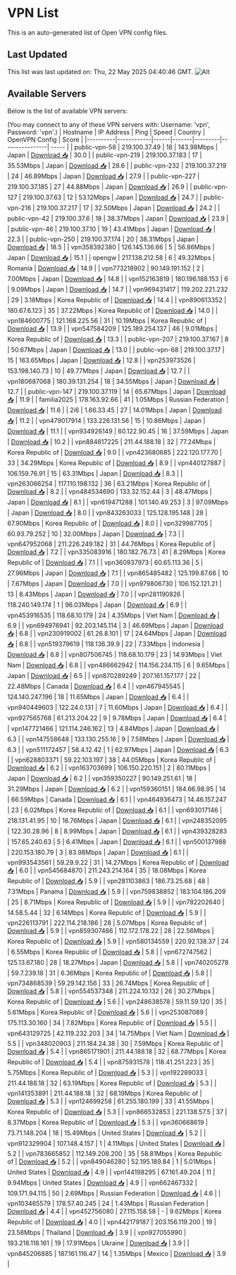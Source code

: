 # VPN List

This is an auto-generated list of Open VPN config files.

## Last Updated

This list was last updated on: Thu, 22 May 2025 04:40:46 GMT.
![Alt](https://repobeats.axiom.co/api/embed/186b98318ef1479477931607c1ad7d823f12451f.svg "Repobeats analytics image")

## Available Servers

Below is the list of available VPN servers:

(You may connect to any of these VPN servers with: Username: 'vpn', Password: 'vpn'.)
| Hostname | IP Address | Ping | Speed | Country | OpenVPN Config | Score |
|----------|------------|------|-------|---------|----------------| ----- |
| public-vpn-58 | 219.100.37.49 | 18 | 143.98Mbps | Japan | [Download 📥](./configs/server_0_JP.ovpn) | 30.0 |
| public-vpn-219 | 219.100.37.183 | 17 | 35.53Mbps | Japan | [Download 📥](./configs/server_1_JP.ovpn) | 28.6 |
| public-vpn-232 | 219.100.37.219 | 24 | 46.89Mbps | Japan | [Download 📥](./configs/server_2_JP.ovpn) | 27.9 |
| public-vpn-227 | 219.100.37.185 | 27 | 44.88Mbps | Japan | [Download 📥](./configs/server_3_JP.ovpn) | 26.9 |
| public-vpn-127 | 219.100.37.63 | 12 | 53.12Mbps | Japan | [Download 📥](./configs/server_4_JP.ovpn) | 24.7 |
| public-vpn-216 | 219.100.37.217 | 17 | 32.50Mbps | Japan | [Download 📥](./configs/server_5_JP.ovpn) | 24.2 |
| public-vpn-42 | 219.100.37.6 | 18 | 38.37Mbps | Japan | [Download 📥](./configs/server_6_JP.ovpn) | 23.9 |
| public-vpn-46 | 219.100.37.10 | 19 | 43.41Mbps | Japan | [Download 📥](./configs/server_7_JP.ovpn) | 22.3 |
| public-vpn-250 | 219.100.37.174 | 20 | 38.31Mbps | Japan | [Download 📥](./configs/server_8_JP.ovpn) | 18.5 |
| vpn358392380 | 126.145.136.66 | 5 | 56.86Mbps | Japan | [Download 📥](./configs/server_9_JP.ovpn) | 15.1 |
| opengw | 217.138.212.58 | 6 | 49.32Mbps | Romania | [Download 📥](./configs/server_10_RO.ovpn) | 14.9 |
| vpn773218902 | 90.149.191.152 | 2 | 7.00Mbps | Japan | [Download 📥](./configs/server_11_JP.ovpn) | 14.8 |
| vpn152163819 | 180.196.188.153 | 6 | 9.09Mbps | Japan | [Download 📥](./configs/server_12_JP.ovpn) | 14.7 |
| vpn969431417 | 119.202.221.232 | 29 | 3.18Mbps | Korea Republic of | [Download 📥](./configs/server_13_KR.ovpn) | 14.4 |
| vpn890613352 | 180.67.6.123 | 35 | 37.22Mbps | Korea Republic of | [Download 📥](./configs/server_14_KR.ovpn) | 14.0 |
| vpn184600775 | 121.168.225.56 | 31 | 10.19Mbps | Korea Republic of | [Download 📥](./configs/server_15_KR.ovpn) | 13.9 |
| vpn547584209 | 125.189.254.137 | 46 | 9.01Mbps | Korea Republic of | [Download 📥](./configs/server_16_KR.ovpn) | 13.3 |
| public-vpn-207 | 219.100.37.167 | 8 | 50.67Mbps | Japan | [Download 📥](./configs/server_17_JP.ovpn) | 13.0 |
| public-vpn-68 | 219.100.37.17 | 15 | 163.65Mbps | Japan | [Download 📥](./configs/server_18_JP.ovpn) | 12.8 |
| vpn253973526 | 153.198.140.73 | 10 | 49.77Mbps | Japan | [Download 📥](./configs/server_19_JP.ovpn) | 12.7 |
| vpn180687068 | 180.39.131.254 | 18 | 34.55Mbps | Japan | [Download 📥](./configs/server_20_JP.ovpn) | 12.7 |
| public-vpn-147 | 219.100.37.119 | 14 | 65.67Mbps | Japan | [Download 📥](./configs/server_21_JP.ovpn) | 11.9 |
| familia2025 | 178.163.92.66 | 41 | 1.05Mbps | Russian Federation | [Download 📥](./configs/server_22_RU.ovpn) | 11.6 |
| 2i6 | 1.66.33.45 | 27 | 14.01Mbps | Japan | [Download 📥](./configs/server_23_JP.ovpn) | 11.2 |
| vpn479017914 | 133.226.131.56 | 15 | 10.86Mbps | Japan | [Download 📥](./configs/server_24_JP.ovpn) | 11.1 |
| vpn934926149 | 60.122.90.45 | 16 | 37.59Mbps | Japan | [Download 📥](./configs/server_25_JP.ovpn) | 10.2 |
| vpn884817225 | 211.44.188.18 | 32 | 77.24Mbps | Korea Republic of | [Download 📥](./configs/server_26_KR.ovpn) | 9.0 |
| vpn423680685 | 222.120.177.70 | 33 | 34.29Mbps | Korea Republic of | [Download 📥](./configs/server_27_KR.ovpn) | 8.9 |
| vpn440127887 | 106.159.76.91 | 15 | 63.31Mbps | Japan | [Download 📥](./configs/server_28_JP.ovpn) | 8.3 |
| vpn263066254 | 117.110.198.132 | 36 | 63.21Mbps | Korea Republic of | [Download 📥](./configs/server_29_KR.ovpn) | 8.2 |
| vpn484534690 | 133.32.152.44 | 3 | 48.47Mbps | Japan | [Download 📥](./configs/server_30_JP.ovpn) | 8.1 |
| vpn619471288 | 101.140.49.253 | 3 | 97.09Mbps | Japan | [Download 📥](./configs/server_31_JP.ovpn) | 8.0 |
| vpn843263033 | 125.128.195.148 | 28 | 67.90Mbps | Korea Republic of | [Download 📥](./configs/server_32_KR.ovpn) | 8.0 |
| vpn329987705 | 60.93.79.252 | 10 | 32.00Mbps | Japan | [Download 📥](./configs/server_33_JP.ovpn) | 7.3 |
| vpn647952068 | 211.226.249.182 | 31 | 44.76Mbps | Korea Republic of | [Download 📥](./configs/server_34_KR.ovpn) | 7.2 |
| vpn335083916 | 180.182.76.73 | 41 | 8.29Mbps | Korea Republic of | [Download 📥](./configs/server_35_KR.ovpn) | 7.1 |
| vpn360937973 | 60.65.113.36 | 5 | 27.96Mbps | Japan | [Download 📥](./configs/server_36_JP.ovpn) | 7.1 |
| vpn865485482 | 125.199.87.66 | 10 | 7.67Mbps | Japan | [Download 📥](./configs/server_37_JP.ovpn) | 7.0 |
| vpn979806730 | 106.152.121.21 | 13 | 8.43Mbps | Japan | [Download 📥](./configs/server_38_JP.ovpn) | 7.0 |
| vpn281190826 | 118.240.149.174 | 1 | 96.03Mbps | Japan | [Download 📥](./configs/server_39_JP.ovpn) | 6.9 |
| vpn453916535 | 118.68.10.179 | 24 | 4.35Mbps | Viet Nam | [Download 📥](./configs/server_40_VN.ovpn) | 6.9 |
| vpn694976941 | 92.203.145.114 | 3 | 46.69Mbps | Japan | [Download 📥](./configs/server_41_JP.ovpn) | 6.8 |
| vpn230919002 | 61.26.8.101 | 17 | 24.64Mbps | Japan | [Download 📥](./configs/server_42_JP.ovpn) | 6.8 |
| vpn519379619 | 118.136.39.9 | 22 | 7.33Mbps | Indonesia | [Download 📥](./configs/server_43_ID.ovpn) | 6.8 |
| vpn807506745 | 118.68.10.179 | 23 | 14.93Mbps | Viet Nam | [Download 📥](./configs/server_44_VN.ovpn) | 6.8 |
| vpn486662942 | 114.156.234.115 | 6 | 9.65Mbps | Japan | [Download 📥](./configs/server_45_JP.ovpn) | 6.5 |
| vpn870289249 | 207.161.157.177 | 22 | 22.48Mbps | Canada | [Download 📥](./configs/server_46_CA.ovpn) | 6.4 |
| vpn467945545 | 124.140.247.196 | 18 | 11.65Mbps | Japan | [Download 📥](./configs/server_47_JP.ovpn) | 6.4 |
| vpn940449603 | 122.24.0.131 | 7 | 11.60Mbps | Japan | [Download 📥](./configs/server_48_JP.ovpn) | 6.4 |
| vpn927565768 | 61.213.204.22 | 9 | 9.78Mbps | Japan | [Download 📥](./configs/server_49_JP.ovpn) | 6.4 |
| vpn147721466 | 121.114.246.162 | 13 | 4.84Mbps | Japan | [Download 📥](./configs/server_50_JP.ovpn) | 6.3 |
| vpn147558648 | 133.130.255.16 | 9 | 7.58Mbps | Japan | [Download 📥](./configs/server_51_JP.ovpn) | 6.3 |
| vpn511172457 | 58.4.12.42 | 1 | 62.97Mbps | Japan | [Download 📥](./configs/server_52_JP.ovpn) | 6.3 |
| vpn628803371 | 59.22.103.197 | 38 | 44.05Mbps | Korea Republic of | [Download 📥](./configs/server_53_KR.ovpn) | 6.2 |
| vpn163703699 | 106.150.220.151 | 2 | 80.11Mbps | Japan | [Download 📥](./configs/server_54_JP.ovpn) | 6.2 |
| vpn359350227 | 90.149.251.61 | 18 | 31.29Mbps | Japan | [Download 📥](./configs/server_55_JP.ovpn) | 6.2 |
| vpn159360151 | 184.66.98.95 | 14 | 66.59Mbps | Canada | [Download 📥](./configs/server_56_CA.ovpn) | 6.1 |
| vpn464936473 | 14.46.157.247 | 23 | 6.02Mbps | Korea Republic of | [Download 📥](./configs/server_57_KR.ovpn) | 6.1 |
| vpn693017146 | 218.131.41.95 | 10 | 16.76Mbps | Japan | [Download 📥](./configs/server_58_JP.ovpn) | 6.1 |
| vpn248352095 | 122.30.28.96 | 8 | 8.99Mbps | Japan | [Download 📥](./configs/server_59_JP.ovpn) | 6.1 |
| vpn439328283 | 157.65.240.63 | 5 | 6.41Mbps | Japan | [Download 📥](./configs/server_60_JP.ovpn) | 6.1 |
| vpn500137988 | 220.153.180.79 | 3 | 83.98Mbps | Japan | [Download 📥](./configs/server_61_JP.ovpn) | 6.1 |
| vpn993543561 | 59.29.9.22 | 31 | 14.27Mbps | Korea Republic of | [Download 📥](./configs/server_62_KR.ovpn) | 6.0 |
| vpn545684870 | 211.243.214.164 | 35 | 18.08Mbps | Korea Republic of | [Download 📥](./configs/server_63_KR.ovpn) | 5.9 |
| vpn281103863 | 186.73.25.68 | 48 | 7.31Mbps | Panama | [Download 📥](./configs/server_64_PA.ovpn) | 5.9 |
| vpn759838852 | 183.104.186.209 | 25 | 8.71Mbps | Korea Republic of | [Download 📥](./configs/server_65_KR.ovpn) | 5.9 |
| vpn782202640 | 14.58.5.44 | 32 | 6.14Mbps | Korea Republic of | [Download 📥](./configs/server_66_KR.ovpn) | 5.9 |
| vpn226113791 | 222.114.218.186 | 28 | 5.07Mbps | Korea Republic of | [Download 📥](./configs/server_67_KR.ovpn) | 5.9 |
| vpn859307486 | 112.172.178.22 | 28 | 22.56Mbps | Korea Republic of | [Download 📥](./configs/server_68_KR.ovpn) | 5.9 |
| vpn580134559 | 220.92.138.37 | 24 | 6.55Mbps | Korea Republic of | [Download 📥](./configs/server_69_KR.ovpn) | 5.8 |
| vpn672747562 | 125.13.67.180 | 28 | 18.27Mbps | Japan | [Download 📥](./configs/server_70_JP.ovpn) | 5.8 |
| vpn740205278 | 59.7.239.18 | 31 | 6.36Mbps | Korea Republic of | [Download 📥](./configs/server_71_KR.ovpn) | 5.8 |
| vpn734868539 | 59.29.142.156 | 33 | 26.74Mbps | Korea Republic of | [Download 📥](./configs/server_72_KR.ovpn) | 5.8 |
| vpn554537348 | 211.224.10.132 | 26 | 30.27Mbps | Korea Republic of | [Download 📥](./configs/server_73_KR.ovpn) | 5.6 |
| vpn248638578 | 59.11.59.120 | 35 | 5.61Mbps | Korea Republic of | [Download 📥](./configs/server_74_KR.ovpn) | 5.6 |
| vpn253087089 | 175.113.30.160 | 34 | 7.82Mbps | Korea Republic of | [Download 📥](./configs/server_75_KR.ovpn) | 5.5 |
| vpn643129725 | 42.119.232.203 | 34 | 14.75Mbps | Viet Nam | [Download 📥](./configs/server_76_VN.ovpn) | 5.5 |
| vpn348020903 | 211.184.24.38 | 30 | 7.59Mbps | Korea Republic of | [Download 📥](./configs/server_77_KR.ovpn) | 5.4 |
| vpn865171901 | 211.44.188.18 | 32 | 68.77Mbps | Korea Republic of | [Download 📥](./configs/server_78_KR.ovpn) | 5.4 |
| vpn875931578 | 118.41.251.223 | 35 | 5.75Mbps | Korea Republic of | [Download 📥](./configs/server_79_KR.ovpn) | 5.3 |
| vpn192289033 | 211.44.188.18 | 32 | 63.19Mbps | Korea Republic of | [Download 📥](./configs/server_80_KR.ovpn) | 5.3 |
| vpn141353891 | 211.44.188.18 | 32 | 68.19Mbps | Korea Republic of | [Download 📥](./configs/server_81_KR.ovpn) | 5.3 |
| vpn124699258 | 61.255.180.199 | 33 | 41.55Mbps | Korea Republic of | [Download 📥](./configs/server_82_KR.ovpn) | 5.3 |
| vpn866532853 | 221.138.57.5 | 37 | 8.37Mbps | Korea Republic of | [Download 📥](./configs/server_83_KR.ovpn) | 5.3 |
| vpn360668619 | 73.71.148.204 | 18 | 15.49Mbps | United States | [Download 📥](./configs/server_84_US.ovpn) | 5.2 |
| vpn912329904 | 107.148.4.157 | 1 | 4.11Mbps | United States | [Download 📥](./configs/server_85_US.ovpn) | 5.2 |
| vpn783665852 | 112.149.208.200 | 35 | 58.81Mbps | Korea Republic of | [Download 📥](./configs/server_86_KR.ovpn) | 5.2 |
| vpn849046280 | 52.195.189.84 | 1 | 5.01Mbps | United States | [Download 📥](./configs/server_87_US.ovpn) | 4.9 |
| vpn144198295 | 67.161.49.204 | 11 | 9.94Mbps | United States | [Download 📥](./configs/server_88_US.ovpn) | 4.9 |
| vpn662467332 | 109.171.94.115 | 50 | 2.69Mbps | Russian Federation | [Download 📥](./configs/server_89_RU.ovpn) | 4.6 |
| vpn103465579 | 178.57.40.245 | 24 | 1.43Mbps | Russian Federation | [Download 📥](./configs/server_90_RU.ovpn) | 4.4 |
| vpn452756080 | 27.115.158.58 | - | 9.62Mbps | Korea Republic of | [Download 📥](./configs/server_91_KR.ovpn) | 4.0 |
| vpn442179187 | 203.156.119.200 | 19 | 23.58Mbps | Thailand | [Download 📥](./configs/server_92_TH.ovpn) | 3.9 |
| vpn927055990 | 193.218.118.161 | 19 | 17.91Mbps | Ukraine | [Download 📥](./configs/server_93_UA.ovpn) | 3.9 |
| vpn845206885 | 187.161.116.47 | 14 | 1.35Mbps | Mexico | [Download 📥](./configs/server_94_MX.ovpn) | 3.9 |
